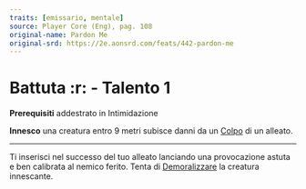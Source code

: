 ```yaml
---
traits: [emissario, mentale]
source: Player Core (Eng), pag. 108
original-name: Pardon Me
original-srd: https://2e.aonsrd.com/feats/442-pardon-me
---
```


# Battuta :r: - Talento 1

**Prerequisiti** addestrato in Intimidazione

**Innesco** una creatura entro 9 metri subisce danni da un
[Colpo](/azioni/colpo) di un alleato.

---

Ti inserisci nel successo del tuo alleato lanciando una provocazione astuta e
ben calibrata al nemico ferito. Tenta di [Demoralizzare](/azioni/demoralizzare)
la creatura innescante.
